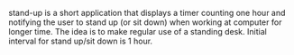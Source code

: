 stand-up is a short application that displays a timer counting one hour and notifying the user to stand up (or sit down) when working at computer for longer time. The idea is to make regular use of a standing desk. Initial interval for stand up/sit down is 1 hour.
